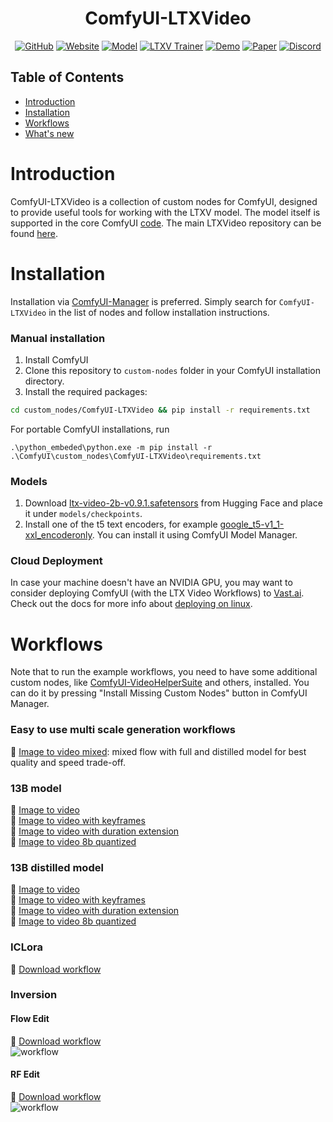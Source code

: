 <div align="center">

# ComfyUI-LTXVideo

[![GitHub](https://img.shields.io/badge/LTXV-Repo-blue?logo=github)](https://github.com/Lightricks/LTX-Video)
[![Website](https://img.shields.io/badge/Website-LTXV-181717?logo=google-chrome)](https://www.lightricks.com/ltxv)
[![Model](https://img.shields.io/badge/HuggingFace-Model-orange?logo=huggingface)](https://huggingface.co/Lightricks/LTX-Video)
[![LTXV Trainer](https://img.shields.io/badge/LTXV-Trainer%20Repo-9146FF)](https://github.com/Lightricks/LTX-Video-Trainer)
[![Demo](https://img.shields.io/badge/Demo-Try%20Now-brightgreen?logo=vercel)](https://app.ltx.studio/ltx-video)
[![Paper](https://img.shields.io/badge/Paper-arXiv-B31B1B?logo=arxiv)](https://arxiv.org/abs/2501.00103)
[![Discord](https://img.shields.io/badge/Join-Discord-5865F2?logo=discord)](https://discord.gg/Mn8BRgUKKy)

</div>


## Table of Contents

- [Introduction](#introduction)
- [Installation](#installation)
- [Workflows](#installation)
- [What's new](./docs/release-notes.md)


# Introduction

ComfyUI-LTXVideo is a collection of custom nodes for ComfyUI, designed to provide useful tools for working with the LTXV model.
The model itself is supported in the core ComfyUI [code](https://github.com/comfyanonymous/ComfyUI/tree/master/comfy/ldm/lightricks).
The main LTXVideo repository can be found [here](https://github.com/Lightricks/LTX-Video).


# Installation

Installation via [ComfyUI-Manager](https://github.com/ltdrdata/ComfyUI-Manager) is preferred. Simply search for `ComfyUI-LTXVideo` in the list of nodes and follow installation instructions.

### Manual installation

1. Install ComfyUI
2. Clone this repository to `custom-nodes` folder in your ComfyUI installation directory.
3. Install the required packages:

```bash
cd custom_nodes/ComfyUI-LTXVideo && pip install -r requirements.txt
```

For portable ComfyUI installations, run

```
.\python_embeded\python.exe -m pip install -r .\ComfyUI\custom_nodes\ComfyUI-LTXVideo\requirements.txt
```

### Models

1. Download [ltx-video-2b-v0.9.1.safetensors](https://huggingface.co/Lightricks/LTX-Video/blob/main/ltx-video-2b-v0.9.1.safetensors) from Hugging Face and place it under `models/checkpoints`.
2. Install one of the t5 text encoders, for example [google_t5-v1_1-xxl_encoderonly](https://huggingface.co/mcmonkey/google_t5-v1_1-xxl_encoderonly/tree/main). You can install it using ComfyUI Model Manager.

### Cloud Deployment

In case your machine doesn't have an NVIDIA GPU, you may want to consider deploying ComfyUI (with the LTX Video Workflows) to [Vast.ai](https://cloud.vast.ai/?ref_id=276779&creator_id=276779&name=ComfyUI%20%2B%20LTX%20Video%20Lite). Check out the docs for more info about [deploying on linux](./docs/deploy-on-linux.md).

# Workflows

Note that to run the example workflows, you need to have some additional custom nodes, like [ComfyUI-VideoHelperSuite](https://github.com/kosinkadink/ComfyUI-VideoHelperSuite) and others, installed. You can do it by pressing "Install Missing Custom Nodes" button in ComfyUI Manager.

### Easy to use multi scale generation workflows

🧩 [Image to video mixed](example_workflows/ltxv13b-i2v-mixed-multiscale.json): mixed flow with full and distilled model for best quality and speed trade-off.<br>

### 13B model<br>
🧩 [Image to video](example_workflows/ltxv-13b-i2v-base.json)<br>
🧩 [Image to video with keyframes](example_workflows/ltxv-13b-i2v-keyframes.json)<br>
🧩 [Image to video with duration extension](example_workflows/ltxv-13b-i2v-extend.json)<br>
🧩 [Image to video 8b quantized](example_workflows/ltxv-13b-i2v-base-fp8.json)

### 13B distilled model<br>
🧩 [Image to video](example_workflows/13b-distilled/ltxv-13b-dist-i2v-base.json)<br>
🧩 [Image to video with keyframes](example_workflows/13b-distilled/ltxv-13b-dist-i2v-keyframes.json)<br>
🧩 [Image to video with duration extension](example_workflows/13b-distilled/ltxv-13b-dist-i2v-extend.json)<br>
🧩 [Image to video 8b quantized](example_workflows/13b-distilled/ltxv-13b-dist-i2v-base-fp8.json)

### ICLora
🧩 [Download workflow](example_workflows/ic_lora/ic-lora.json)

### Inversion

#### Flow Edit

🧩 [Download workflow](example_workflows/tricks/ltxvideo-flow-edit.json)<br>
![workflow](example_workflows/tricks/ltxvideo-flow-edit.png)

#### RF Edit

🧩 [Download workflow](example_workflows/tricks/ltxvideo-rf-edit.json)<br>
![workflow](example_workflows/tricks/ltxvideo-rf-edit.png)

